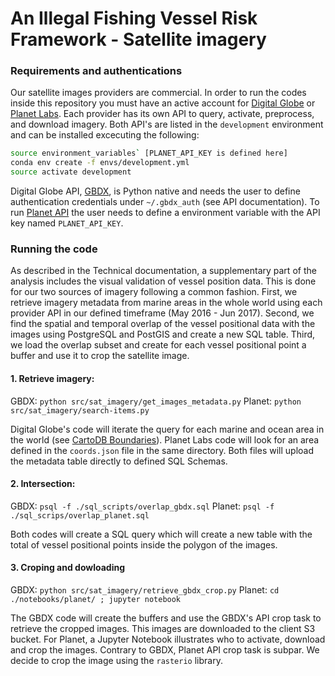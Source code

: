 # An Illegal Fishing Vessel Risk Framework - Satellite imagery

### Requirements and authentications
Our satellite images providers are commercial. In order to run the codes inside this repository you must have an active account for [Digital Globe] or [Planet Labs]. Each provider has its own API to query, activate, preprocess, and download imagery. Both API's are listed in the `development` environment and can be installed excecuting the following: 

```bash
source environment_variables` [PLANET_API_KEY is defined here]
conda env create -f envs/development.yml
source activate development
```

Digital Globe API, [GBDX], is Python native and needs the user to define authentication credentials under `~/.gbdx_auth` (see API documentation). To run [Planet API] the user needs to define a environment variable with the API key named `PLANET_API_KEY`. 

### Running the code

As described in the Technical documentation, a supplementary part of the analysis includes the visual validation of vessel position data. This is done for our two sources of imagery following a common fashion. First, we retrieve imagery metadata from marine areas in the whole world using each provider API in our defined timeframe (May 2016 - Jun 2017). Second, we find the spatial and temporal overlap of the vessel positional data with the images using PostgreSQL and PostGIS and create a new SQL table. Third, we load the overlap subset and create for each vessel positional point a buffer and use it to crop the satellite image. 

#### 1. Retrieve imagery:

GBDX: `python src/sat_imagery/get_images_metadata.py`
Planet: `python src/sat_imagery/search-items.py` 

Digital Globe's code will iterate the query for each marine and ocean area in the world (see [CartoDB Boundaries]). Planet Labs code will look for an area defined in the `coords.json` file in the same directory. Both files will upload the metadata table directly to defined SQL Schemas.

#### 2. Intersection: 

GBDX: `psql -f ./sql_scripts/overlap_gbdx.sql`
Planet: `psql -f ./sql_scrips/overlap_planet.sql`

Both codes will create a SQL query which will create a new table with the total of vessel positional points inside the polygon of the images. 

#### 3. Croping and dowloading
GBDX: `python src/sat_imagery/retrieve_gbdx_crop.py`
Planet: `cd ./notebooks/planet/ ; jupyter notebook `

The GBDX code will create the buffers and use the GBDX's API crop task to retrieve the cropped images. This images are downloaded to the client S3 bucket. For Planet, a Jupyter Notebook illustrates who to activate, download and crop the images. Contrary to GBDX, Planet API crop task is subpar. We decide to crop the image using the `rasterio` library.


[Digital Globe]:http://www.digitalglobe.com/
[Planet Labs]:https://www.planet.com/
[GBDX]:http://gbdxtools.readthedocs.io/en/latest/
[Planet API]:https://planetlabs.github.io/planet-client-python/index.html
[CartoDB Boundaries]: https://cartodb.github.io/bigmetadata/global/boundary.html
